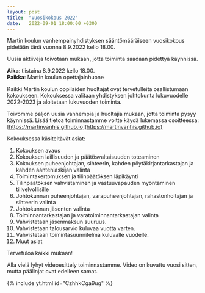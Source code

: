 ```yaml
---
layout: post
title:  "Vuosikokous 2022"
date:   2022-09-01 18:00:00 +0300
---
```

Martin koulun vanhempainyhdistyksen sääntömääräiseen vuosikokous pidetään tänä vuonna 8.9.2022 kello 18.00.

Uusia aktiiveja toivotaan mukaan, jotta toiminta saadaan pidettyä käynnissä.

**Aika**: tiistaina 8.9.2022 kello 18.00. \
**Paikka**: Martin koulun opettajainhuone

Kaikki Martin koulun oppilaiden huoltajat ovat tervetulleita osallistumaan kokoukseen.
Kokouksessa valitaan yhdistyksen johtokunta lukuvuodelle 2022-2023 ja aloitetaan lukuvuoden toiminta.

Toivomme paljon uusia vanhempia ja huoltajia mukaan, jotta toiminta pysyy käynnissä. Lisää tietoa toiminnastamme voitte käydä lukemassa osoitteessa:
  [https://martinvanhis.github.io](https://martinvanhis.github.io)

Kokouksessa käsiteltävät asiat:

1. Kokouksen avaus
2. Kokouksen laillisuuden ja päätösvaltaisuuden toteaminen
3. Kokouksen puheenjohtajan, sihteerin, kahden pöytäkirjantarkastajan ja kahden ääntenlaskijan valinta
4. Toimintakertomuksen ja tilinpäätöksen läpikäynti
5. Tilinpäätöksen vahvistaminen ja vastuuvapauden myöntäminen
tilivelvollisille
6. Johtokunnan puheenjohtajan, varapuheenjohtajan, rahastonhoitajan ja
sihteerin valinta
7. Johtokunnan jäsenten valinta
8. Toiminnantarkastajan ja varatoiminnantarkastajan valinta
9. Vahvistetaan jäsenmaksun suuruus.
10. Vahvistetaan talousarvio kuluvaa vuotta varten.
11. Vahvistetaan toimintasuunnitelma kuluvalle vuodelle.
12. Muut asiat

Tervetuloa kaikki mukaan!

Alla vielä lyhyt videoesittely toiminnastamme. Video on kuvattu vuosi sitten, mutta päälinjat ovat edelleen samat.

{% include yt.html id="CzhhkCga9ug" %}
